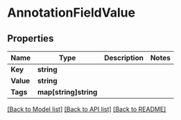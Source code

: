 # AnnotationFieldValue

## Properties

Name | Type | Description | Notes
------------ | ------------- | ------------- | -------------
**Key** | **string** |  | 
**Value** | **string** |  | 
**Tags** | **map[string]string** |  | 

[[Back to Model list]](../README.md#documentation-for-models) [[Back to API list]](../README.md#documentation-for-api-endpoints) [[Back to README]](../README.md)


